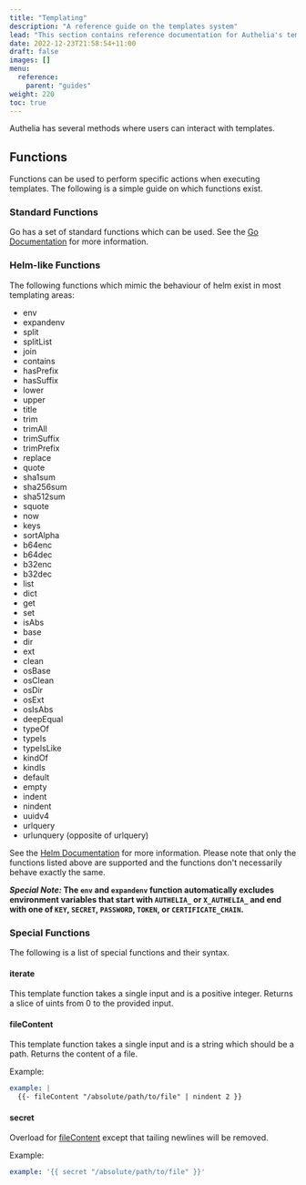 ```yaml
---
title: "Templating"
description: "A reference guide on the templates system"
lead: "This section contains reference documentation for Authelia's templating capabilities."
date: 2022-12-23T21:58:54+11:00
draft: false
images: []
menu:
  reference:
    parent: "guides"
weight: 220
toc: true
---
```


Authelia has several methods where users can interact with templates.

## Functions

Functions can be used to perform specific actions when executing templates. The following is a simple guide on which
functions exist.

### Standard Functions

Go has a set of standard functions which can be used. See the [Go Documentation](https://pkg.go.dev/text/template#hdr-Functions)
for more information.

### Helm-like Functions

The following functions which mimic the behaviour of helm exist in most templating areas:

- env
- expandenv
- split
- splitList
- join
- contains
- hasPrefix
- hasSuffix
- lower
- upper
- title
- trim
- trimAll
- trimSuffix
- trimPrefix
- replace
- quote
- sha1sum
- sha256sum
- sha512sum
- squote
- now
- keys
- sortAlpha
- b64enc
- b64dec
- b32enc
- b32dec
- list
- dict
- get
- set
- isAbs
- base
- dir
- ext
- clean
- osBase
- osClean
- osDir
- osExt
- osIsAbs
- deepEqual
- typeOf
- typeIs
- typeIsLike
- kindOf
- kindIs
- default
- empty
- indent
- nindent
- uuidv4
- urlquery
- urlunquery (opposite of urlquery)

See the [Helm Documentation](https://helm.sh/docs/chart_template_guide/function_list/) for more information. Please
note that only the functions listed above are supported and the functions don't necessarily behave exactly the same.

__*Special Note:* The `env` and `expandenv` function automatically excludes environment variables that start with
`AUTHELIA_` or `X_AUTHELIA_` and end with one of `KEY`, `SECRET`, `PASSWORD`, `TOKEN`, or `CERTIFICATE_CHAIN`.__

### Special Functions

The following is a list of special functions and their syntax.

#### iterate

This template function takes a single input and is a positive integer. Returns a slice of uints from 0 to the provided
input.

#### fileContent

This template function takes a single input and is a string which should be a path. Returns the content of a file.

Example:

```yaml
example: |
  {{- fileContent "/absolute/path/to/file" | nindent 2 }}
```

#### secret

Overload for [fileContent](#filecontent) except that tailing newlines will be removed.

Example:

```yaml
example: '{{ secret "/absolute/path/to/file" }}'
```
